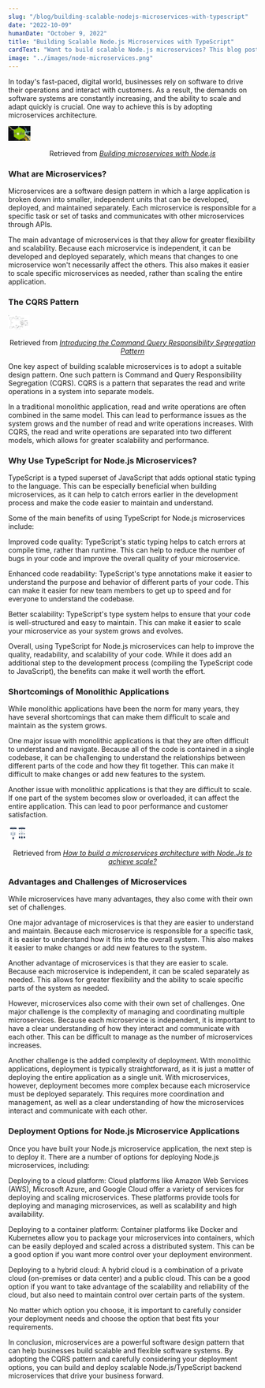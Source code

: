 ```yaml
---
slug: "/blog/building-scalable-nodejs-microservices-with-typescript"
date: "2022-10-09"
humanDate: "October 9, 2022"
title: "Building Scalable Node.js Microservices with TypeScript"
cardText: "Want to build scalable Node.js microservices? This blog post shows you how TypeScript and CQRS can help you achieve that goal."
image: "../images/node-microservices.png"
---
```


In today's fast-paced, digital world, businesses rely on software to drive their operations and interact with customers. As a result, the demands on software systems are constantly increasing, and the ability to scale and adapt quickly is crucial. One way to achieve this is by adopting microservices architecture.

<div>
    <img style="height:30px !important;" src="../images/node-microservices.png" alt="Building microservices with Node.js"
        title="Building microservices with Node.js"/>
    <p style="text-align:center;">Retrieved from <a style="font-style:italic;" href="https://blog.logrocket.com/building-microservices-node-js/" target="_blank">Building microservices with Node.js<a></p>
</div>

### What are Microservices?

Microservices are a software design pattern in which a large application is broken down into smaller, independent units that can be developed, deployed, and maintained separately. Each microservice is responsible for a specific task or set of tasks and communicates with other microservices through APIs.

The main advantage of microservices is that they allow for greater flexibility and scalability. Because each microservice is independent, it can be developed and deployed separately, which means that changes to one microservice won't necessarily affect the others. This also makes it easier to scale specific microservices as needed, rather than scaling the entire application.


### The CQRS Pattern

<div>
    <img style="height:30px !important;" src="../images/cqrs.png" alt="Introducing the Command Query Responsibility Segregation Pattern"
        title="Introducing the Command Query Responsibility Segregation Pattern"/>
    <p style="text-align:center;">Retrieved from <a style="font-style:italic;" href="https://learn.microsoft.com/en-us/previous-versions/msp-n-p/jj591573(v=pandp.10)" target="_blank">Introducing the Command Query Responsibility Segregation Pattern<a></p>
</div>

One key aspect of building scalable microservices is to adopt a suitable design pattern. One such pattern is Command and Query Responsibility Segregation (CQRS). CQRS is a pattern that separates the read and write operations in a system into separate models.

In a traditional monolithic application, read and write operations are often combined in the same model. This can lead to performance issues as the system grows and the number of read and write operations increases. With CQRS, the read and write operations are separated into two different models, which allows for greater scalability and performance.


### Why Use TypeScript for Node.js Microservices?
TypeScript is a typed superset of JavaScript that adds optional static typing to the language. This can be especially beneficial when building microservices, as it can help to catch errors earlier in the development process and make the code easier to maintain and understand.

Some of the main benefits of using TypeScript for Node.js microservices include:

Improved code quality: TypeScript's static typing helps to catch errors at compile time, rather than runtime. This can help to reduce the number of bugs in your code and improve the overall quality of your microservice.

Enhanced code readability: TypeScript's type annotations make it easier to understand the purpose and behavior of different parts of your code. This can make it easier for new team members to get up to speed and for everyone to understand the codebase.

Better scalability: TypeScript's type system helps to ensure that your code is well-structured and easy to maintain. This can make it easier to scale your microservice as your system grows and evolves.

Overall, using TypeScript for Node.js microservices can help to improve the quality, readability, and scalability of your code. While it does add an additional step to the development process (compiling the TypeScript code to JavaScript), the benefits can make it well worth the effort.

### Shortcomings of Monolithic Applications

While monolithic applications have been the norm for many years, they have several shortcomings that can make them difficult to scale and maintain as the system grows.

One major issue with monolithic applications is that they are often difficult to understand and navigate. Because all of the code is contained in a single codebase, it can be challenging to understand the relationships between different parts of the code and how they fit together. This can make it difficult to make changes or add new features to the system.

Another issue with monolithic applications is that they are difficult to scale. If one part of the system becomes slow or overloaded, it can affect the entire application. This can lead to poor performance and customer satisfaction.


<div>
    <img style="height:30px !important;" src="../images/monolithic-and-microservices-architecture.jpg" alt="How to build a microservices architecture with Node.Js to achieve scale?"
        title="How to build a microservices architecture with Node.Js to achieve scale?"/>
    <p style="text-align:center;">Retrieved from <a style="font-style:italic;" href="https://www.cuelogic.com/blog/microservices-with-node-js" target="_blank">How to build a microservices architecture with Node.Js to achieve scale?<a></p>
</div>

### Advantages and Challenges of Microservices

While microservices have many advantages, they also come with their own set of challenges.

One major advantage of microservices is that they are easier to understand and maintain. Because each microservice is responsible for a specific task, it is easier to understand how it fits into the overall system. This also makes it easier to make changes or add new features to the system.

Another advantage of microservices is that they are easier to scale. Because each microservice is independent, it can be scaled separately as needed. This allows for greater flexibility and the ability to scale specific parts of the system as needed.

However, microservices also come with their own set of challenges. One major challenge is the complexity of managing and coordinating multiple microservices. Because each microservice is independent, it is important to have a clear understanding of how they interact and communicate with each other. This can be difficult to manage as the number of microservices increases.

Another challenge is the added complexity of deployment. With monolithic applications, deployment is typically straightforward, as it is just a matter of deploying the entire application as a single unit. With microservices, however, deployment becomes more complex because each microservice must be deployed separately. This requires more coordination and management, as well as a clear understanding of how the microservices interact and communicate with each other.


### Deployment Options for Node.js Microservice Applications

Once you have built your Node.js microservice application, the next step is to deploy it. There are a number of options for deploying Node.js microservices, including:

Deploying to a cloud platform: Cloud platforms like Amazon Web Services (AWS), Microsoft Azure, and Google Cloud offer a variety of services for deploying and scaling microservices. These platforms provide tools for deploying and managing microservices, as well as scalability and high availability.

Deploying to a container platform: Container platforms like Docker and Kubernetes allow you to package your microservices into containers, which can be easily deployed and scaled across a distributed system. This can be a good option if you want more control over your deployment environment.

Deploying to a hybrid cloud: A hybrid cloud is a combination of a private cloud (on-premises or data center) and a public cloud. This can be a good option if you want to take advantage of the scalability and reliability of the cloud, but also need to maintain control over certain parts of the system.

No matter which option you choose, it is important to carefully consider your deployment needs and choose the option that best fits your requirements.

In conclusion, microservices are a powerful software design pattern that can help businesses build scalable and flexible software systems. By adopting the CQRS pattern and carefully considering your deployment options, you can build and deploy scalable Node.js/TypeScript backend microservices that drive your business forward.
